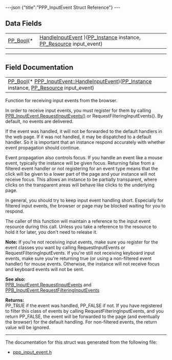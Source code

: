 ---json {"title":"PPP\_InputEvent Struct Reference"} ---

Data Fields
-----------

<table><tbody><tr class="odd"><td style="text-align: right;"><a href="/docs/native-client/pepper_dev/c/group___enums#ga4f272d99be14aacafe08dfd4ef830918" class="el">PP_Bool</a>(* </td><td><a href="/docs/native-client/pepper_dev/c/struct_p_p_p___input_event__0__1#ae684a39a2bf6b58aee0f7420aab43150" class="el">HandleInputEvent</a> )(<a href="/docs/native-client/pepper_dev/c/group___typedefs#ga89b662403e6a687bb914b80114c0d19d" class="el">PP_Instance</a> instance, <a href="/docs/native-client/pepper_dev/c/group___typedefs#gafdc3895ee80f4750d0d95ae1b677e9b7" class="el">PP_Resource</a> input_event)</td></tr></tbody></table>

------------------------------------------------------------------------

Field Documentation
-------------------

<span id="ae684a39a2bf6b58aee0f7420aab43150" class="anchor" style="margin: 0;"></span>

<table><tbody><tr class="odd"><td><a href="/docs/native-client/pepper_dev/c/group___enums#ga4f272d99be14aacafe08dfd4ef830918" class="el">PP_Bool</a>(* <a href="/docs/native-client/pepper_dev/c/struct_p_p_p___input_event__0__1#ae684a39a2bf6b58aee0f7420aab43150" class="el">PPP_InputEvent::HandleInputEvent</a>)(<a href="/docs/native-client/pepper_dev/c/group___typedefs#ga89b662403e6a687bb914b80114c0d19d" class="el">PP_Instance</a> instance, <a href="/docs/native-client/pepper_dev/c/group___typedefs#gafdc3895ee80f4750d0d95ae1b677e9b7" class="el">PP_Resource</a> input_event)</td></tr></tbody></table>

Function for receiving input events from the browser.

In order to receive input events, you must register for them by calling <a href="/docs/native-client/pepper_dev/c/struct_p_p_b___input_event__1__0#a369d79730ad84d0b8dee9127c114086e" class="el" title="RequestInputEvent() requests that input events corresponding to the given input events are delivered ...">PPB_InputEvent.RequestInputEvents()</a> or RequestFilteringInputEvents(). By default, no events are delivered.

If the event was handled, it will not be forwarded to the default handlers in the web page. If it was not handled, it may be dispatched to a default handler. So it is important that an instance respond accurately with whether event propagation should continue.

Event propagation also controls focus. If you handle an event like a mouse event, typically the instance will be given focus. Returning false from a filtered event handler or not registering for an event type means that the click will be given to a lower part of the page and your instance will not receive focus. This allows an instance to be partially transparent, where clicks on the transparent areas will behave like clicks to the underlying page.

In general, you should try to keep input event handling short. Especially for filtered input events, the browser or page may be blocked waiting for you to respond.

The caller of this function will maintain a reference to the input event resource during this call. Unless you take a reference to the resource to hold it for later, you don't need to release it.

**Note:** If you're not receiving input events, make sure you register for the event classes you want by calling RequestInputEvents or RequestFilteringInputEvents. If you're still not receiving keyboard input events, make sure you're returning true (or using a non-filtered event handler) for mouse events. Otherwise, the instance will not receive focus and keyboard events will not be sent.

**See also:**  
<a href="/docs/native-client/pepper_dev/c/struct_p_p_b___input_event__1__0#a369d79730ad84d0b8dee9127c114086e" class="el" title="RequestInputEvent() requests that input events corresponding to the given input events are delivered ...">PPB_InputEvent.RequestInputEvents</a> and <a href="/docs/native-client/pepper_dev/c/struct_p_p_b___input_event__1__0#a42dcc8edf80141680e919258f3066069" class="el" title="RequestFilteringInputEvents() requests that input events corresponding to the given input events are ...">PPB_InputEvent.RequestFilteringInputEvents</a>

<!-- -->

**Returns:**  
PP\_TRUE if the event was handled, PP\_FALSE if not. If you have registered to filter this class of events by calling RequestFilteringInputEvents, and you return PP\_FALSE, the event will be forwarded to the page (and eventually the browser) for the default handling. For non-filtered events, the return value will be ignored.

------------------------------------------------------------------------

The documentation for this struct was generated from the following file:

-   <a href="/docs/native-client/pepper_dev/c/ppp__input__event_8h/" class="el">ppp_input_event.h</a>
